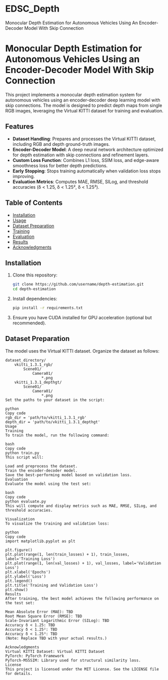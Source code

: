 # EDSC_Depth
Monocular Depth Estimation for Autonomous Vehicles Using An Encoder-Decoder Model With Skip Connection

# Monocular Depth Estimation for Autonomous Vehicles Using an Encoder-Decoder Model With Skip Connection

This project implements a monocular depth estimation system for autonomous vehicles using an encoder-decoder deep learning model with skip connections. The model is designed to predict depth maps from single RGB images, leveraging the Virtual KITTI dataset for training and evaluation.

## Features

- **Dataset Handling**: Prepares and processes the Virtual KITTI dataset, including RGB and depth ground-truth images.
- **Encoder-Decoder Model**: A deep neural network architecture optimized for depth estimation with skip connections and refinement layers.
- **Custom Loss Function**: Combines L1 loss, SSIM loss, and edge-aware smoothness loss for better depth predictions.
- **Early Stopping**: Stops training automatically when validation loss stops improving.
- **Evaluation Metrics**: Computes MAE, RMSE, SILog, and threshold accuracies (δ < 1.25, δ < 1.25², δ < 1.25³).

## Table of Contents

- [Installation](#installation)
- [Usage](#usage)
- [Dataset Preparation](#dataset-preparation)
- [Training](#training)
- [Evaluation](#evaluation)
- [Results](#results)
- [Acknowledgments](#acknowledgments)

## Installation

1. Clone this repository:
    ```bash
    git clone https://github.com/username/depth-estimation.git
    cd depth-estimation
    ```

2. Install dependencies:
    ```bash
    pip install -r requirements.txt
    ```

3. Ensure you have CUDA installed for GPU acceleration (optional but recommended).

## Dataset Preparation

The model uses the Virtual KITTI dataset. Organize the dataset as follows:

```plaintext
dataset_directory/
    vkitti_1.3.1_rgb/
        Scene01/
            Camera01/
                *.png
    vkitti_1.3.1_depthgt/
        Scene01/
            Camera01/
                *.png
Set the paths to your dataset in the script:

python
Copy code
rgb_dir = 'path/to/vkitti_1.3.1_rgb'
depth_dir = 'path/to/vkitti_1.3.1_depthgt'
Usage
Training
To train the model, run the following command:

bash
Copy code
python train.py
This script will:

Load and preprocess the dataset.
Train the encoder-decoder model.
Save the best-performing model based on validation loss.
Evaluation
Evaluate the model using the test set:

bash
Copy code
python evaluate.py
This will compute and display metrics such as MAE, RMSE, SILog, and threshold accuracies.

Visualization
To visualize the training and validation loss:

python
Copy code
import matplotlib.pyplot as plt

plt.figure()
plt.plot(range(1, len(train_losses) + 1), train_losses, label='Training Loss')
plt.plot(range(1, len(val_losses) + 1), val_losses, label='Validation Loss')
plt.xlabel('Epochs')
plt.ylabel('Loss')
plt.legend()
plt.title('Training and Validation Loss')
plt.show()
Results
After training, the best model achieves the following performance on the test set:

Mean Absolute Error (MAE): TBD
Root Mean Square Error (RMSE): TBD
Scale-Invariant Logarithmic Error (SILog): TBD
Accuracy δ < 1.25: TBD
Accuracy δ < 1.25²: TBD
Accuracy δ < 1.25³: TBD
(Note: Replace TBD with your actual results.)

Acknowledgments
Virtual KITTI Dataset: Virtual KITTI Dataset
PyTorch: PyTorch Framework
PyTorch-MSSSIM: Library used for structural similarity loss.
License
This project is licensed under the MIT License. See the LICENSE file for details.
